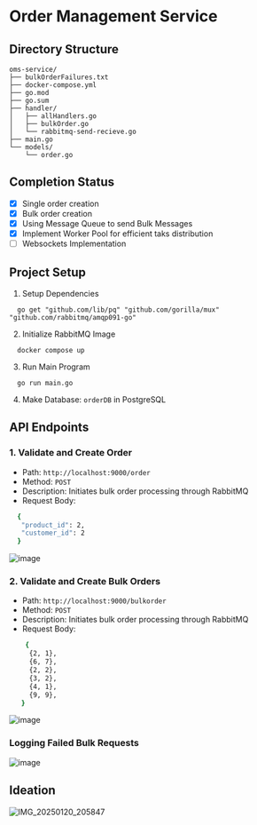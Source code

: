 # Order Management Service

## Directory Structure 
```
oms-service/
├── bulkOrderFailures.txt
├── docker-compose.yml
├── go.mod
├── go.sum
├── handler/
│   ├── allHandlers.go
│   ├── bulkOrder.go
│   └── rabbitmq-send-recieve.go
├── main.go
└── models/
    └── order.go
```

## Completion Status
- [x] Single order creation
- [x] Bulk order creation
- [x] Using Message Queue to send Bulk Messages
- [x] Implement Worker Pool for efficient taks distribution
- [ ] Websockets Implementation

## Project Setup

1. Setup Dependencies
``` golang
  go get "github.com/lib/pq" "github.com/gorilla/mux" "github.com/rabbitmq/amqp091-go"
```
2. Initialize RabbitMQ Image
``` golang
  docker compose up
```
3. Run Main Program
``` golang
  go run main.go
```
4. Make Database: ``` orderDB ``` in PostgreSQL

## API Endpoints

### 1. **Validate and Create Order**
   - Path: `http://localhost:9000/order`
   - Method: `POST`
   - Description: Initiates bulk order processing through RabbitMQ
   - Request Body:
   ```sh
     {
      "product_id": 2,
      "customer_id": 2
     }
   ```
   ![image](https://github.com/user-attachments/assets/1b7b7e9c-b59f-42fb-8918-dfc3a638b1ec)


###  2. **Validate and Create Bulk Orders**
   - Path: `http://localhost:9000/bulkorder`
   - Method: `POST`
   - Description: Initiates bulk order processing through RabbitMQ
   - Request Body:
   ```sh
       {
      	{2, 1},
      	{6, 7},
      	{2, 2},
      	{3, 2},
      	{4, 1},
      	{9, 9},
      }
   ```
  ![image](https://github.com/user-attachments/assets/5a42a64a-647b-49e3-b599-5c1342352fa1)

### Logging Failed Bulk Requests
![image](https://github.com/user-attachments/assets/296c0038-d932-43fa-93ac-377a3952b986)

## Ideation
![IMG_20250120_205847](https://github.com/user-attachments/assets/8b3f6229-79bc-4a83-9e97-1ef85e645d39)
